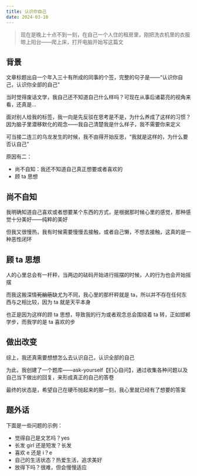 ```yaml
---
title: 认识你自己
date: 2024-03-10
---
```


> 现在是晚上十点不到一刻，在自己一个人住的租房里，刚把洗衣机里的衣服晾上阳台——爬上床，打开电脑开始写这篇文

## 背景

文章标题出自一个年入三十有所成的同事的个签，完整的句子是——“认识你自己，认识你全部的自己”

当时觉得废话文学，我自己还不知道自己什么样吗？可现在从事后诸葛亮的视角来看，还真是...

面对别人给我的标签，我一向是先反驳在思考是不是，为什么养成了这样的习惯？因为脑子里潜移默化的观念——我自己清楚我是什么样子，我不需要你来定义

可当接二连三的乌龙发生的时候，我不由得开始反思，“我就是这样的，为什么要否认自己”

原因有二：

- 尚不自知：我还不知道自己真正想要或者喜欢的
- 顾 ta 思想

## 尚不自知

我明确知道自己喜欢或者想要某个东西的方式，是根据那时候心里的感觉，那种感觉十分美好——纯粹的美好

但我又很慢热，我有时候需要慢慢去接触，或者自己懒，不想去接触，这真的是一种恶性闭环

## 顾 ta 思想

人的心里总会有一杆秤，当两边的砝码开始进行摇摆的时候，人的行为也会开始摇摆

而我这搬深情~~死脑筋~~缺尤为不同，我心里的那杆秤就是 ta，所以并不存在任何东西与之相比较，因为 ta 就是天平本身

也正是因为这样的顾 ta 思想，导致我的行为或者观念总会围绕着 ta 转，正如邯郸学步，而我学的是 ta 喜欢的步

## 做出改变

综上，我还真需要想想怎么去认识自己，认识全部的自己

为此，我创建了一个题库——ask-yourself【扪心自问】，通过收集各种问题以及自己当下做出的回复，来形成真正的自己的答卷

最终的状态是，希望自己在硬币抛起来的那一刻，我心里就已经有了想要的答案

## 题外话

下面是一些问题的示例：

- 觉得自己是文艺吗？yes
- 长发 girl 还是短发？长发
- 喜欢 e 还是 i？e
- 自己的生活状态？热爱生活，追求美好
- 放得下吗？很难，但会慢慢适应
